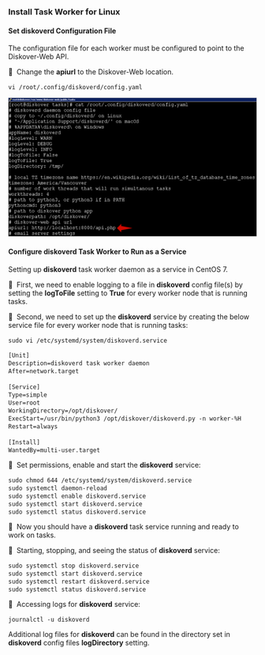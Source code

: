 ### Install Task Worker for Linux

#### Set diskoverd Configuration File

The configuration file for each worker must be configured to point to the Diskover-Web API. 

🔴 &nbsp;Change the **apiurl** to the Diskover-Web location.
```
vi /root/.config/diskoverd/config.yaml
```

![Image: Set diskoverd Configuration File](images/image_task_worker_deamon_setup_diskoverd_config_file.png)

#### Configure diskoverd Task Worker to Run as a Service

Setting up **diskoverd** task worker daemon as a service in CentOS 7.

🔴 &nbsp;First, we need to enable logging to a file in **diskoverd** config file(s) by setting the **logToFile** setting to **True** for every worker node that is running tasks.

🔴 &nbsp;Second, we need to set up the **diskoverd** service by creating the below service file for every worker node that is running tasks:
```
sudo vi /etc/systemd/system/diskoverd.service
```

```
[Unit]
Description=diskoverd task worker daemon
After=network.target

[Service]
Type=simple
User=root
WorkingDirectory=/opt/diskover/
ExecStart=/usr/bin/python3 /opt/diskover/diskoverd.py -n worker-%H
Restart=always

[Install]
WantedBy=multi-user.target
```

🔴 &nbsp;Set permissions, enable and start the **diskoverd** service:
```
sudo chmod 644 /etc/systemd/system/diskoverd.service
sudo systemctl daemon-reload
sudo systemctl enable diskoverd.service
sudo systemctl start diskoverd.service
sudo systemctl status diskoverd.service
```

🔴 &nbsp;Now you should have a **diskoverd** task service running and ready to work on tasks.

🔴 &nbsp;Starting, stopping, and seeing the status of **diskoverd** service:
```
sudo systemctl stop diskoverd.service
sudo systemctl start diskoverd.service
sudo systemctl restart diskoverd.service
sudo systemctl status diskoverd.service
```

🔴 &nbsp;Accessing logs for **diskoverd** service:
```
journalctl -u diskoverd
```

Additional log files for **diskoverd** can be found in the directory set in **diskoverd** config files **logDirectory** setting.
